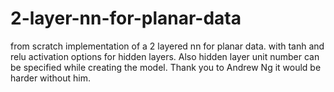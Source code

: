 # 2-layer-nn-for-planar-data
from scratch implementation of a 2 layered nn for planar data. with tanh and relu activation options for hidden layers.  Also hidden layer unit number can be specified while creating the model. Thank you to Andrew Ng it would be harder without him.
